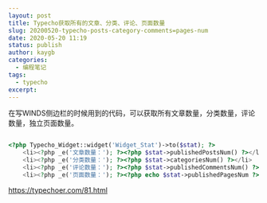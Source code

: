 ```yaml
---
layout: post
title: Typecho获取所有的文章、分类、评论、页面数量
slug: 20200520-typecho-posts-category-comments=pages-num
date: 2020-05-20 11:19
status: publish
author: kaygb
categories: 
  - 编程笔记
tags: 
  - typecho
excerpt: 
---
```


在写WINDS侧边栏的时候用到的代码，可以获取所有文章数量，分类数量，评论数量，独立页面数量。

~~~php

<?php Typecho_Widget::widget('Widget_Stat')->to($stat); ?>
    <li><?php _e('文章数量：'); ?><?php $stat->publishedPostsNum() ?></li>
    <li><?php _e('分类数量：'); ?><?php $stat->categoriesNum() ?></li>
    <li><?php _e('评论数量：'); ?><?php $stat->publishedCommentsNum() ?></li>
    <li><?php _e('页面数量：'); ?><?php echo $stat->publishedPagesNum ?></li>

~~~
https://typechoer.com/81.html
